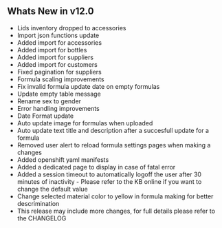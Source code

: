 Whats New in v12.0
--------------------------
- Lids inventory dropped to accessories
- Import json functions update
- Added import for accessories
- Added import for bottles
- Added import for suppliers
- Added import for customers
- Fixed pagination for suppliers
- Formula scaling improvements
- Fix invalid formula update date on empty formulas
- Update empty table message
- Rename sex to gender
- Error handling improvements
- Date Format update
- Auto update image for formulas when uploaded
- Auto update text title and description after a succesfull update for a formula
- Removed user alert to reload formula settings pages when making a changes
- Added openshift yaml manifests
- Added a dedicated page to display in case of fatal error
- Added a session timeout to automatically logoff the user after 30 minutes of inactivity - Please refer to the KB online if you want to change the default value
- Change selected material color to yellow in formula making for better descrimination
- This release may include more changes, for full details please refer to the CHANGELOG
